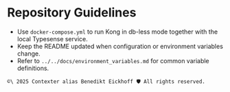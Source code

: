 # Repository Guidelines

- Use `docker-compose.yml` to run Kong in db-less mode together with the local Typesense service.
- Keep the README updated when configuration or environment variables change.
- Refer to `../../docs/environment_variables.md` for common variable definitions.


````text
©\ 2025 Contexter alias Benedikt Eickhoff 🛡️ All rights reserved.
````

